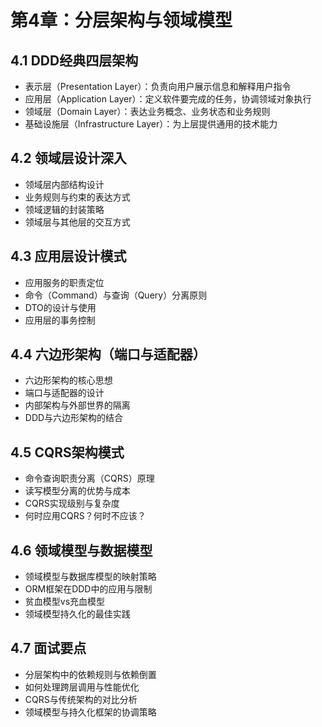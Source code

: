 # 第4章：分层架构与领域模型

## 4.1 DDD经典四层架构
- 表示层（Presentation Layer）：负责向用户展示信息和解释用户指令
- 应用层（Application Layer）：定义软件要完成的任务，协调领域对象执行
- 领域层（Domain Layer）：表达业务概念、业务状态和业务规则
- 基础设施层（Infrastructure Layer）：为上层提供通用的技术能力

## 4.2 领域层设计深入
- 领域层内部结构设计
- 业务规则与约束的表达方式
- 领域逻辑的封装策略
- 领域层与其他层的交互方式

## 4.3 应用层设计模式
- 应用服务的职责定位
- 命令（Command）与查询（Query）分离原则
- DTO的设计与使用
- 应用层的事务控制

## 4.4 六边形架构（端口与适配器）
- 六边形架构的核心思想
- 端口与适配器的设计
- 内部架构与外部世界的隔离
- DDD与六边形架构的结合

## 4.5 CQRS架构模式
- 命令查询职责分离（CQRS）原理
- 读写模型分离的优势与成本
- CQRS实现级别与复杂度
- 何时应用CQRS？何时不应该？

## 4.6 领域模型与数据模型
- 领域模型与数据库模型的映射策略
- ORM框架在DDD中的应用与限制
- 贫血模型vs充血模型
- 领域模型持久化的最佳实践

## 4.7 面试要点
- 分层架构中的依赖规则与依赖倒置
- 如何处理跨层调用与性能优化
- CQRS与传统架构的对比分析
- 领域模型与持久化框架的协调策略 